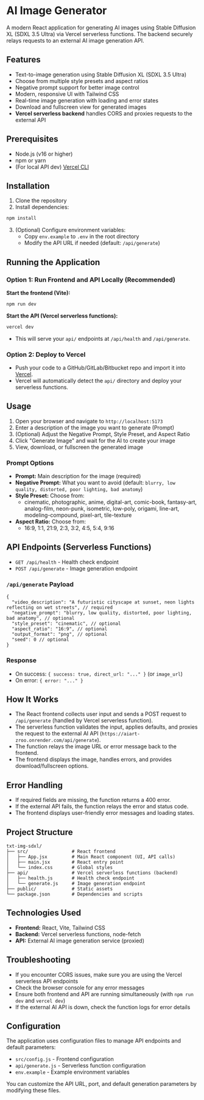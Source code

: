 # AI Image Generator

A modern React application for generating AI images using Stable Diffusion XL (SDXL 3.5 Ultra) via Vercel serverless functions. The backend securely relays requests to an external AI image generation API.

## Features

- Text-to-image generation using Stable Diffusion XL (SDXL 3.5 Ultra)
- Choose from multiple style presets and aspect ratios
- Negative prompt support for better image control
- Modern, responsive UI with Tailwind CSS
- Real-time image generation with loading and error states
- Download and fullscreen view for generated images
- **Vercel serverless backend** handles CORS and proxies requests to the external API

## Prerequisites

- Node.js (v16 or higher)
- npm or yarn
- (For local API dev) [Vercel CLI](https://vercel.com/docs/cli)

## Installation

1. Clone the repository
2. Install dependencies:
```bash
npm install
```

3. (Optional) Configure environment variables:
   - Copy `env.example` to `.env` in the root directory
   - Modify the API URL if needed (default: `/api/generate`)

## Running the Application

### Option 1: Run Frontend and API Locally (Recommended)

**Start the frontend (Vite):**
```bash
npm run dev
```

**Start the API (Vercel serverless functions):**
```bash
vercel dev
```
- This will serve your `api/` endpoints at `/api/health` and `/api/generate`.

### Option 2: Deploy to Vercel
- Push your code to a GitHub/GitLab/Bitbucket repo and import it into [Vercel](https://vercel.com/).
- Vercel will automatically detect the `api/` directory and deploy your serverless functions.

## Usage

1. Open your browser and navigate to `http://localhost:5173`
2. Enter a description of the image you want to generate (Prompt)
3. (Optional) Adjust the Negative Prompt, Style Preset, and Aspect Ratio
4. Click "Generate Image" and wait for the AI to create your image
5. View, download, or fullscreen the generated image

### Prompt Options
- **Prompt:** Main description for the image (required)
- **Negative Prompt:** What you want to avoid (default: `blurry, low quality, distorted, poor lighting, bad anatomy`)
- **Style Preset:** Choose from:
  - cinematic, photographic, anime, digital-art, comic-book, fantasy-art, analog-film, neon-punk, isometric, low-poly, origami, line-art, modeling-compound, pixel-art, tile-texture
- **Aspect Ratio:** Choose from:
  - 16:9, 1:1, 21:9, 2:3, 3:2, 4:5, 5:4, 9:16

## API Endpoints (Serverless Functions)

- `GET /api/health` - Health check endpoint
- `POST /api/generate` - Image generation endpoint

### `/api/generate` Payload
```
{
  "video_description": "A futuristic cityscape at sunset, neon lights reflecting on wet streets", // required
  "negative_prompt": "blurry, low quality, distorted, poor lighting, bad anatomy", // optional
  "style_preset": "cinematic", // optional
  "aspect_ratio": "16:9", // optional
  "output_format": "png", // optional
  "seed": 0 // optional
}
```

### Response
- On success: `{ success: true, direct_url: "..." }` (or `image_url`)
- On error: `{ error: "..." }`

## How It Works

- The React frontend collects user input and sends a POST request to `/api/generate` (handled by Vercel serverless function).
- The serverless function validates the input, applies defaults, and proxies the request to the external AI API (`https://aiart-zroo.onrender.com/api/generate`).
- The function relays the image URL or error message back to the frontend.
- The frontend displays the image, handles errors, and provides download/fullscreen options.

## Error Handling

- If required fields are missing, the function returns a 400 error.
- If the external API fails, the function relays the error and status code.
- The frontend displays user-friendly error messages and loading states.

## Project Structure

```
txt-img-sdxl/
├── src/                # React frontend
│   ├── App.jsx         # Main React component (UI, API calls)
│   ├── main.jsx        # React entry point
│   └── index.css       # Global styles
├── api/                # Vercel serverless functions (backend)
│   ├── health.js       # Health check endpoint
│   └── generate.js     # Image generation endpoint
├── public/             # Static assets
└── package.json        # Dependencies and scripts
```

## Technologies Used

- **Frontend:** React, Vite, Tailwind CSS
- **Backend:** Vercel serverless functions, node-fetch
- **API:** External AI image generation service (proxied)

## Troubleshooting

- If you encounter CORS issues, make sure you are using the Vercel serverless API endpoints
- Check the browser console for any error messages
- Ensure both frontend and API are running simultaneously (with `npm run dev` and `vercel dev`)
- If the external AI API is down, check the function logs for error details

## Configuration

The application uses configuration files to manage API endpoints and default parameters:

- `src/config.js` - Frontend configuration
- `api/generate.js` - Serverless function configuration
- `env.example` - Example environment variables

You can customize the API URL, port, and default generation parameters by modifying these files.
